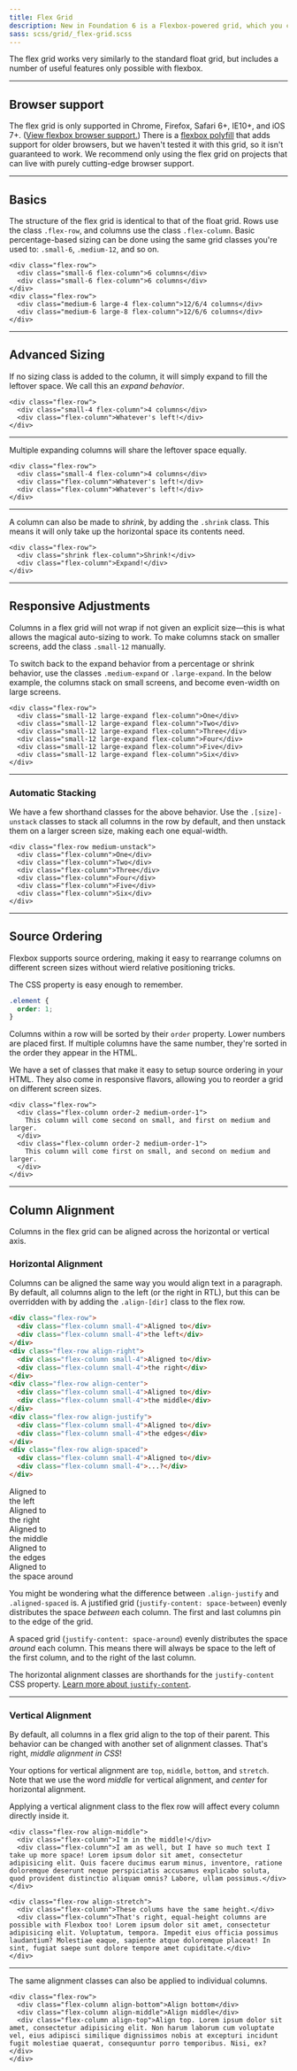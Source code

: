 ```yaml
---
title: Flex Grid
description: New in Foundation 6 is a Flexbox-powered grid, which you can use alongside the traditional float grid.
sass: scss/grid/_flex-grid.scss
---
```


The flex grid works very similarly to the standard float grid, but includes a number of useful features only possible with flexbox.

---

## Browser support

The flex grid is only supported in Chrome, Firefox, Safari 6+, IE10+, and iOS 7+. ([View flexbox browser support.](http://caniuse.com/#feat=flexbox)) There is a [flexbox polyfill](https://github.com/doctyper/flexie) that adds support for older browsers, but we haven't tested it with this grid, so it isn't guaranteed to work. We recommend only using the flex grid on projects that can live with purely cutting-edge browser support.

---

## Basics

The structure of the flex grid is identical to that of the float grid. Rows use the class `.flex-row`, and columns use the class `.flex-column`. Basic percentage-based sizing can be done using the same grid classes you're used to: `.small-6`, `.medium-12`, and so on.

```html_example
<div class="flex-row">
  <div class="small-6 flex-column">6 columns</div>
  <div class="small-6 flex-column">6 columns</div>
</div>
<div class="flex-row">
  <div class="medium-6 large-4 flex-column">12/6/4 columns</div>
  <div class="medium-6 large-8 flex-column">12/6/6 columns</div>
</div>
```

---

## Advanced Sizing

If no sizing class is added to the column, it will simply expand to fill the leftover space. We call this an *expand behavior*.

```html_example
<div class="flex-row">
  <div class="small-4 flex-column">4 columns</div>
  <div class="flex-column">Whatever's left!</div>
</div>
```

---

Multiple expanding columns will share the leftover space equally.

```html_example
<div class="flex-row">
  <div class="small-4 flex-column">4 columns</div>
  <div class="flex-column">Whatever's left!</div>
  <div class="flex-column">Whatever's left!</div>
</div>
```

---

A column can also be made to *shrink*, by adding the `.shrink` class. This means it will only take up the horizontal space its contents need.

```html_example
<div class="flex-row">
  <div class="shrink flex-column">Shrink!</div>
  <div class="flex-column">Expand!</div>
</div>
```

---

## Responsive Adjustments

Columns in a flex grid will not wrap if not given an explicit size&mdash;this is what allows the magical auto-sizing to work. To make columns stack on smaller screens, add the class `.small-12` manually.

To switch back to the expand behavior from a percentage or shrink behavior, use the classes `.medium-expand` or `.large-expand`. In the below example, the columns stack on small screens, and become even-width on large screens.

```html_example
<div class="flex-row">
  <div class="small-12 large-expand flex-column">One</div>
  <div class="small-12 large-expand flex-column">Two</div>
  <div class="small-12 large-expand flex-column">Three</div>
  <div class="small-12 large-expand flex-column">Four</div>
  <div class="small-12 large-expand flex-column">Five</div>
  <div class="small-12 large-expand flex-column">Six</div>
</div>
```

---

### Automatic Stacking

We have a few shorthand classes for the above behavior. Use the `.[size]-unstack` classes to stack all columns in the row by default, and then unstack them on a larger screen size, making each one equal-width.

```html_example
<div class="flex-row medium-unstack">
  <div class="flex-column">One</div>
  <div class="flex-column">Two</div>
  <div class="flex-column">Three</div>
  <div class="flex-column">Four</div>
  <div class="flex-column">Five</div>
  <div class="flex-column">Six</div>
</div>
```

---

## Source Ordering

Flexbox supports source ordering, making it easy to rearrange columns on different screen sizes without wierd relative positioning tricks.

The CSS property is easy enough to remember.

```scss
.element {
  order: 1;
}
```

Columns within a row will be sorted by their `order` property. Lower numbers are placed first. If multiple columns have the same number, they're sorted in the order they appear in the HTML.

We have a set of classes that make it easy to setup source ordering in your HTML. They also come in responsive flavors, allowing you to reorder a grid on different screen sizes.

```html_example
<div class="flex-row">
  <div class="flex-column order-2 medium-order-1">
    This column will come second on small, and first on medium and larger.
  </div>
  <div class="flex-column order-2 medium-order-1">
    This column will come first on small, and second on medium and larger.
  </div>
</div>
```

---

## Column Alignment

Columns in the flex grid can be aligned across the horizontal or vertical axis.

### Horizontal Alignment

Columns can be aligned the same way you would align text in a paragraph. By default, all columns align to the left (or the right in RTL), but this can be overridden with by adding the `.align-[dir]` class to the flex row.

```html
<div class="flex-row">
  <div class="flex-column small-4">Aligned to</div>
  <div class="flex-column small-4">the left</div>
</div>
<div class="flex-row align-right">
  <div class="flex-column small-4">Aligned to</div>
  <div class="flex-column small-4">the right</div>
</div>
<div class="flex-row align-center">
  <div class="flex-column small-4">Aligned to</div>
  <div class="flex-column small-4">the middle</div>
</div>
<div class="flex-row align-justify">
  <div class="flex-column small-4">Aligned to</div>
  <div class="flex-column small-4">the edges</div>
</div>
<div class="flex-row align-spaced">
  <div class="flex-column small-4">Aligned to</div>
  <div class="flex-column small-4">...?</div>
</div>
```

<div class="text-center">
  <div class="flex-row">
    <div class="flex-column small-4">Aligned to</div>
    <div class="flex-column small-4">the left</div>
  </div>
  <div class="flex-row align-right">
    <div class="flex-column small-4">Aligned to</div>
    <div class="flex-column small-4">the right</div>
  </div>
  <div class="flex-row align-center">
    <div class="flex-column small-4">Aligned to</div>
    <div class="flex-column small-4">the middle</div>
  </div>
  <div class="flex-row align-justify">
    <div class="flex-column small-4">Aligned to</div>
    <div class="flex-column small-4">the edges</div>
  </div>
  <div class="flex-row align-spaced">
    <div class="flex-column small-4">Aligned to</div>
    <div class="flex-column small-4">the space around</div>
  </div>
</div>

You might be wondering what the difference between `.align-justify` and `.aligned-spaced` is. A justified grid (`justify-content: space-between`) evenly distributes the space *between* each column. The first and last columns pin to the edge of the grid.

A spaced grid (`justify-content: space-around`) evenly distributes the space *around* each column. This means there will always be space to the left of the first column, and to the right of the last column.

The horizontal alignment classes are shorthands for the `justify-content` CSS property. [Learn more about `justify-content`](https://developer.mozilla.org/en-US/docs/Web/CSS/justify-content).

---

### Vertical Alignment

By default, all columns in a flex grid align to the top of their parent. This behavior can be changed with another set of alignment classes. That's right, *middle alignment in CSS*!

Your options for vertical alignment are `top`, `middle`, `bottom`, and `stretch`. Note that we use the word *middle* for vertical alignment, and *center* for horizontal alignment.

Applying a vertical alignment class to the flex row will affect every column directly inside it.

```html_example
<div class="flex-row align-middle">
  <div class="flex-column">I'm in the middle!</div>
  <div class="flex-column">I am as well, but I have so much text I take up more space! Lorem ipsum dolor sit amet, consectetur adipisicing elit. Quis facere ducimus earum minus, inventore, ratione doloremque deserunt neque perspiciatis accusamus explicabo soluta, quod provident distinctio aliquam omnis? Labore, ullam possimus.</div>
</div>
```

```html_example
<div class="flex-row align-stretch">
  <div class="flex-column">These colums have the same height.</div>
  <div class="flex-column">That's right, equal-height columns are possible with Flexbox too! Lorem ipsum dolor sit amet, consectetur adipisicing elit. Voluptatum, tempora. Impedit eius officia possimus laudantium? Molestiae eaque, sapiente atque doloremque placeat! In sint, fugiat saepe sunt dolore tempore amet cupiditate.</div>
</div>
```

---

The same alignment classes can also be applied to individual columns.

```html_example
<div class="flex-row">
  <div class="flex-column align-bottom">Align bottom</div>
  <div class="flex-column align-middle">Align middle</div>
  <div class="flex-column align-top">Align top. Lorem ipsum dolor sit amet, consectetur adipisicing elit. Non harum laborum cum voluptate vel, eius adipisci similique dignissimos nobis at excepturi incidunt fugit molestiae quaerat, consequuntur porro temporibus. Nisi, ex?</div>
</div>
```